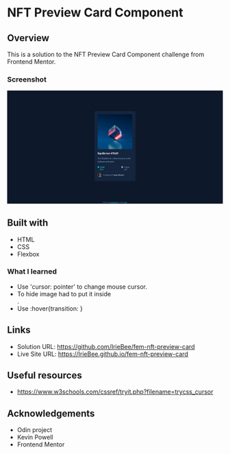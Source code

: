 # NFT Preview Card Component

## Overview

This is a solution to the NFT Preview Card Component challenge from Frontend Mentor.

### Screenshot

![screenshot](https://github.com/IrieBee/fem-nft-preview-card/blob/main/images/screenshot.jpg)

## Built with

  * HTML
  * CSS
  * Flexbox

### What I learned

* Use 'cursor: pointer' to change mouse cursor.
* To hide image had to put it inside <div>.
* Use :hover{transition: }

## Links

* Solution URL: https://github.com/IrieBee/fem-nft-preview-card
* Live Site URL: https://IrieBee.github.io/fem-nft-preview-card

## Useful resources

* https://www.w3schools.com/cssref/tryit.php?filename=trycss_cursor

## Acknowledgements

* Odin project
* Kevin Powell
* Frontend Mentor